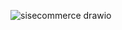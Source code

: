 ![sisecommerce drawio](https://github.com/user-attachments/assets/df127d03-850f-4207-9766-cfa28a9698f2)
